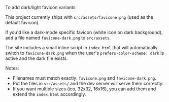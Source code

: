 To add dark/light favicon variants

This project currently ships with `src/assets/favicone.png` (used as the default favicon).

If you'd like a dark-mode specific favicon (white icon on dark background), add a file named `favicone-dark.png` to `src/assets`.

The site includes a small inline script in `index.html` that will automatically switch to `favicone-dark.png` when the user's `prefers-color-scheme: dark` is active and the dark file exists.

Notes:
- Filenames must match exactly: `favicone.png` and `favicone-dark.png`.
- Put the files in `src/assets/` and the dev server will serve them correctly.
- If you want multiple sizes (ico, 32x32, 16x16), you can add them and extend the `index.html` accordingly.